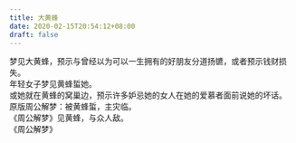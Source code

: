 ```yaml
---
title: 大黄蜂
date: 2020-02-15T20:54:12+08:00
draft: false
---
```


梦见大黄蜂，预示与曾经以为可以一生拥有的好朋友分道扬镳，或者预示钱财损失。<br>
年轻女子梦见黄蜂蜇她。<br>
或她就在黄蜂的窝巢边，预示许多妒忌她的女人在她的爱慕者面前说她的坏话。<br>
原版周公解梦：被黄蜂蜇，主灾临。<br>
《周公解梦》见黄蜂，与众人敌。<br>
《周公解梦》